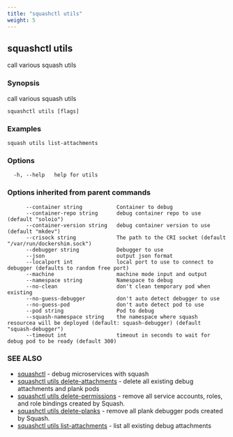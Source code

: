 ```yaml
---
title: "squashctl utils"
weight: 5
---
```

## squashctl utils

call various squash utils

### Synopsis

call various squash utils

```
squashctl utils [flags]
```

### Examples

```
squash utils list-attachments
```

### Options

```
  -h, --help   help for utils
```

### Options inherited from parent commands

```
      --container string           Container to debug
      --container-repo string      debug container repo to use (default "soloio")
      --container-version string   debug container version to use (default "mkdev")
      --crisock string             The path to the CRI socket (default "/var/run/dockershim.sock")
      --debugger string            Debugger to use
      --json                       output json format
      --localport int              local port to use to connect to debugger (defaults to random free port)
      --machine                    machine mode input and output
      --namespace string           Namespace to debug
      --no-clean                   don't clean temporary pod when existing
      --no-guess-debugger          don't auto detect debugger to use
      --no-guess-pod               don't auto detect pod to use
      --pod string                 Pod to debug
      --squash-namespace string    the namespace where squash resourcea will be deployed (default: squash-debugger) (default "squash-debugger")
      --timeout int                timeout in seconds to wait for debug pod to be ready (default 300)
```

### SEE ALSO

* [squashctl](../squashctl)	 - debug microservices with squash
* [squashctl utils delete-attachments](../squashctl_utils_delete-attachments)	 - delete all existing debug attachments and plank pods
* [squashctl utils delete-permissions](../squashctl_utils_delete-permissions)	 - remove all service accounts, roles, and role bindings created by Squash.
* [squashctl utils delete-planks](../squashctl_utils_delete-planks)	 - remove all plank debugger pods created by Squash.
* [squashctl utils list-attachments](../squashctl_utils_list-attachments)	 - list all existing debug attachments


